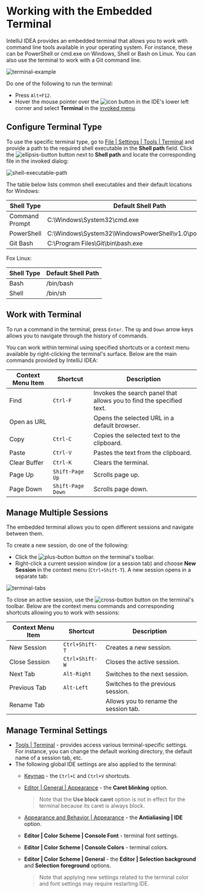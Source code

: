 # Working with the Embedded Terminal

IntelliJ IDEA provides an embedded terminal that allows you to work with command line tools available in your operating system. For instance, these can be PowerShell or cmd.exe on Windows, Shell or Bash on Linux. You can also use the terminal to work with a Git command line.

![terminal-example](https://user-images.githubusercontent.com/35970470/35732900-52fca588-082c-11e8-965d-48b4369c0486.png)

Do one of the following to run the terminal:
* Press ```Alt+F12```.
* Hover the mouse pointer over the ![icon](https://user-images.githubusercontent.com/35970470/35734067-dbfa1f2e-0830-11e8-87bf-f48be1027792.png) button in the IDE's lower left corner and select **Terminal** in the [invoked menu](https://www.jetbrains.com/help/idea/working-with-tool-windows.html#tool_window_quick_access).


## Configure Terminal Type
To use the specific terminal type, go to [File | Settings | Tools | Terminal](https://www.jetbrains.com/help/idea/terminal.html) and provide a path to the required shell executable in the **Shell path** field. Click the ![ellipsis-button](https://user-images.githubusercontent.com/35970470/35767054-6b6532d8-08f5-11e8-97e3-b8e0da50c6a5.png) button next to **Shell path** and locate the corresponding file in the invoked dialog:

![shell-executable-path](https://user-images.githubusercontent.com/35970470/35766911-0aaec43e-08f2-11e8-87ca-39db9ca44ea3.png)

The table below lists common shell executables and their default locations for Windows:

Shell Type | Default Shell Path
------------ | -------------
Command Prompt | C:\Windows\System32\cmd.exe
PowerShell | C:\Windows\System32\WindowsPowerShell\v1.0\powershell.exe
Git Bash | C:\Program Files\Git\bin\bash.exe

Fox Linux:

Shell Type | Default Shell Path
------------ | -------------
Bash | /bin/bash
Shell | /bin/sh


## Work with Terminal

To run a command in the terminal, press ```Enter```. The ```Up``` and ```Down``` arrow keys allows you to navigate through the history of commands.

You can work within terminal using specified shortcuts or a context menu available by right-clicking the terminal's surface. Below are the main commands provided by IntelliJ IDEA:

Context Menu Item | Shortcut | Description
------------ | ------------- | -------------
Find | ```Ctrl-F``` | Invokes the search panel that allows you to find the specified text.
Open as URL |  | Opens the selected URL in a default browser.
Copy | ```Ctrl-C``` | Copies the selected text to the clipboard.
Paste | ```Ctrl-V``` | Pastes the text from the clipboard.
Clear Buffer | ```Ctrl-K``` | Clears the terminal.
Page Up | ```Shift-Page Up``` | Scrolls page up.
Page Down | ```Shift-Page Down``` | Scrolls page down.



## Manage Multiple Sessions
The embedded terminal allows you to open different sessions and navigate between them.

To create a new session, do one of the following:
* Click the ![plus-button](https://user-images.githubusercontent.com/35970470/35767442-63e34c54-08fd-11e8-8f7c-99af774d947c.png) button on the terminal's toolbar.
* Right-click a current session window (or a session tab) and choose **New Session** in the context menu (```Ctrl+Shift-T```).
A new session opens in a separate tab:

![terminal-tabs](https://user-images.githubusercontent.com/35970470/35767570-959bf32a-08ff-11e8-998a-8026f92b2b2e.png)

To close an active session, use the ![cross-button](https://user-images.githubusercontent.com/35970470/35767540-e515b752-08fe-11e8-9347-8ced8e78e229.png) button on the terminal's toolbar.
Below are the context menu commands and corresponding shortcuts allowing you to work with sessions:

Context Menu Item | Shortcut | Description
------------ | ------------- | -------------
New Session | ```Ctrl+Shift-T``` | Creates a new session.
Close Session | ```Ctrl+Shift-W``` | Closes the active session.
Next Tab | ```Alt-Right``` | Switches to the next session.
Previous Tab | ```Alt-Left``` | Switches to the previous session.
Rename Tab |  | Allows you to rename the session tab.


## Manage Terminal Settings
* [Tools | Terminal](https://www.jetbrains.com/help/idea/terminal.html) - provides access various terminal-specific settings. For instance, you can change the default working directory, the default name of a session tab, etc.
* The following global IDE settings are also applied to the terminal:
    * [Keymap](https://www.jetbrains.com/help/idea/keymap.html) - the ```Ctrl+C``` and ```Ctrl+V``` shortcuts.
    * [Editor | General | Appearance](https://www.jetbrains.com/help/idea/appearance-2.html) - the **Caret blinking** option.
      > Note that the **Use block caret** option is not in effect for the terminal because its caret is always block.
    * [Appearance and Behavior | Appearance](https://www.jetbrains.com/help/idea/appearance.html) - the **Antialiasing | IDE** option.
    * **Editor | Color Scheme | Console Font** - terminal font settings.
    * **Editor | Color Scheme | Console Colors** - terminal colors.
    * **Editor | Color Scheme | General** - the **Editor | Selection background** and **Selection foreground** options.

      > Note that applying new settings related to the terminal color and font settings may require restarting IDE.
